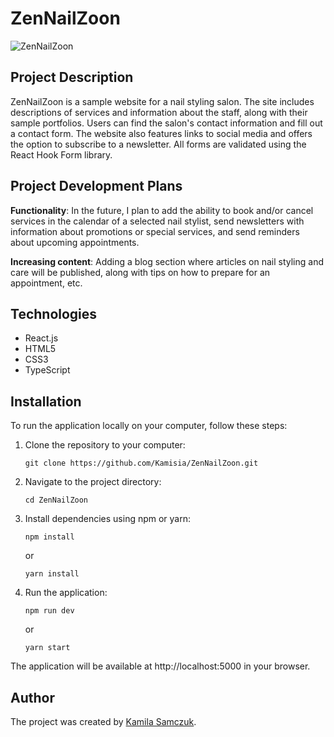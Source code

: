 # ZenNailZoon

![ZenNailZoon](https://github.com/Kamisia/ZenNailZoon/blob/main/src/assets/zennailzoon.jpg)

## Project Description

ZenNailZoon is a sample website for a nail styling salon. The site includes descriptions of services and information about the staff, along with their sample portfolios. Users can find the salon's contact information and fill out a contact form. The website also features links to social media and offers the option to subscribe to a newsletter. All forms are validated using the React Hook Form library.

## Project Development Plans

**Functionality**: In the future, I plan to add the ability to book and/or cancel services in the calendar of a selected nail stylist, send newsletters with information about promotions or special services, and send reminders about upcoming appointments.

**Increasing content**: Adding a blog section where articles on nail styling and care will be published, along with tips on how to prepare for an appointment, etc.

## Technologies

- React.js
- HTML5
- CSS3
- TypeScript

## Installation

To run the application locally on your computer, follow these steps:

1. Clone the repository to your computer:

   ```
   git clone https://github.com/Kamisia/ZenNailZoon.git
   ```

2. Navigate to the project directory:

   ```
   cd ZenNailZoon
   ```

3. Install dependencies using npm or yarn:

   ```
   npm install
   ```

   or

   ```
   yarn install
   ```

4. Run the application:
   ```
   npm run dev
   ```
   or
   ```
   yarn start
   ```

The application will be available at http://localhost:5000 in your browser.

## Author

The project was created by [Kamila Samczuk](https://github.com/Kamisia).

